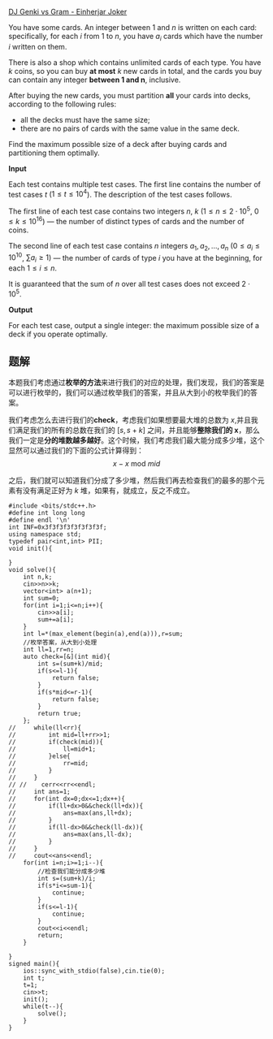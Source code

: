 [DJ Genki vs Gram - Einherjar Joker](https://soundcloud.com/leon-hwang-368077289/einherjar-joker-dj-genki-vs-gram)

You have some cards. An integer between $1$ and $n$ is written on each card: specifically, for each $i$ from $1$ to $n$, you have $a_i$ cards which have the number $i$ written on them.

There is also a shop which contains unlimited cards of each type. You have $k$ coins, so you can buy **at most** $k$ new cards in total, and the cards you buy can contain any integer **between $\mathbf{1}$ and $\mathbf{n}$**, inclusive.

After buying the new cards, you must partition **all** your cards into decks, according to the following rules:

-   all the decks must have the same size;
-   there are no pairs of cards with the same value in the same deck.

Find the maximum possible size of a deck after buying cards and partitioning them optimally.

**Input**

Each test contains multiple test cases. The first line contains the number of test cases $t$ ($1 \le t \le 10^4$). The description of the test cases follows.

The first line of each test case contains two integers $n$, $k$ ($1 \leq n \leq 2 \cdot 10^5$, $0 \leq k \leq 10^{16}$) — the number of distinct types of cards and the number of coins.

The second line of each test case contains $n$ integers $a_1, a_2, \ldots, a_n$ ($0 \leq a_i \leq 10^{10}$, $\sum a_i \geq 1$) — the number of cards of type $i$ you have at the beginning, for each $1 \leq i \leq n$.

It is guaranteed that the sum of $n$ over all test cases does not exceed $2 \cdot 10^5$.


**Output**

For each test case, output a single integer: the maximum possible size of a deck if you operate optimally.

## 题解
本题我们考虑通过**枚举的方法**来进行我们的对应的处理，我们发现，我们的答案是可以进行枚举的，我们可以通过枚举我们的答案，并且从大到小的枚举我们的答案。

我们考虑怎么去进行我们的**check**，考虑我们如果想要最大堆的总数为 $x$,并且我们满足我们的所有的总数在我们的 $[s,s+k]$ 之间，并且能够**整除我们的 x**，那么我们一定是**分的堆数越多越好**。这个时候，我们考虑我们最大能分成多少堆，这个显然可以通过我们的下面的公式计算得到：
$$
x-x\text{ mod }mid
$$

之后，我们就可以知道我们分成了多少堆，然后我们再去检查我们的最多的那个元素有没有满足正好为 $k$ 堆，如果有，就成立，反之不成立。

```
#include <bits/stdc++.h>
#define int long long
#define endl '\n'
int INF=0x3f3f3f3f3f3f3f3f;
using namespace std;
typedef pair<int,int> PII;
void init(){
    
}
void solve(){
    int n,k;
    cin>>n>>k;
    vector<int> a(n+1);
    int sum=0;
    for(int i=1;i<=n;i++){
        cin>>a[i];
        sum+=a[i];
    }
    int l=*(max_element(begin(a),end(a))),r=sum;
    //枚举答案，从大到小处理
    int ll=1,rr=n;
    auto check=[&](int mid){
        int s=(sum+k)/mid;
        if(s<=l-1){
            return false;
        }
        if(s*mid<=r-1){
            return false;
        }
        return true;
    };
//     while(ll<rr){
//         int mid=ll+rr>>1;
//         if(check(mid)){
//             ll=mid+1;
//         }else{
//             rr=mid;
//         }
//     }
// //    cerr<<rr<<endl;
//     int ans=1;
//     for(int dx=0;dx<=1;dx++){
//         if(ll+dx>0&&check(ll+dx)){
//             ans=max(ans,ll+dx);
//         }
//         if(ll-dx>0&&check(ll-dx)){
//             ans=max(ans,ll-dx);
//         }
//     }
//     cout<<ans<<endl;
    for(int i=n;i>=1;i--){
        //检查我们能分成多少堆
        int s=(sum+k)/i;
        if(s*i<=sum-1){
            continue;
        }
        if(s<=l-1){
            continue;
        }
        cout<<i<<endl;
        return;
    }
   
}
signed main(){
    ios::sync_with_stdio(false),cin.tie(0);
    int t;
    t=1;
    cin>>t;
    init();
    while(t--){
        solve();
    }
}
```